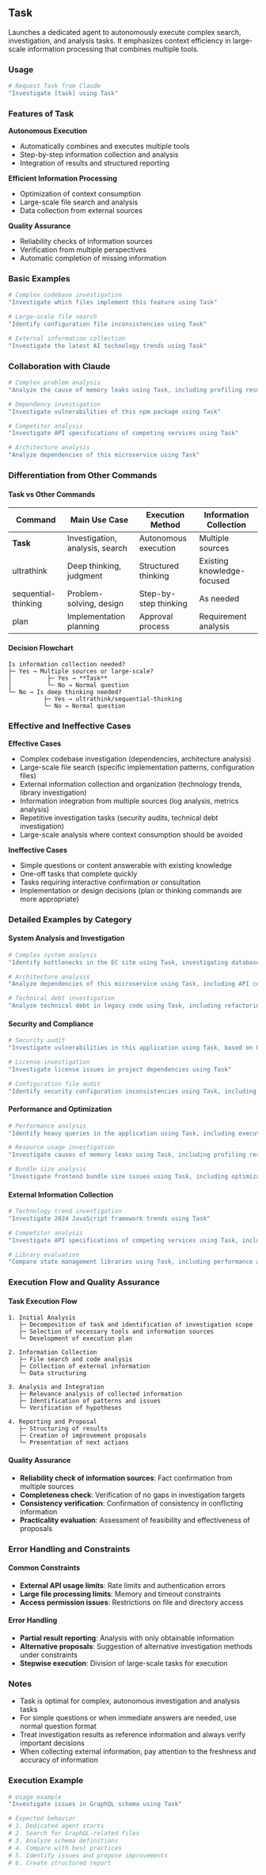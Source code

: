 ## Task

Launches a dedicated agent to autonomously execute complex search, investigation, and analysis tasks. It emphasizes context efficiency in large-scale information processing that combines multiple tools.

### Usage

```bash
# Request Task from Claude
"Investigate [task] using Task"
```

### Features of Task

**Autonomous Execution**

- Automatically combines and executes multiple tools
- Step-by-step information collection and analysis
- Integration of results and structured reporting

**Efficient Information Processing**

- Optimization of context consumption
- Large-scale file search and analysis
- Data collection from external sources

**Quality Assurance**

- Reliability checks of information sources
- Verification from multiple perspectives
- Automatic completion of missing information

### Basic Examples

```bash
# Complex codebase investigation
"Investigate which files implement this feature using Task"

# Large-scale file search
"Identify configuration file inconsistencies using Task"

# External information collection
"Investigate the latest AI technology trends using Task"
```

### Collaboration with Claude

```bash
# Complex problem analysis
"Analyze the cause of memory leaks using Task, including profiling results and logs"

# Dependency investigation
"Investigate vulnerabilities of this npm package using Task"

# Competitor analysis
"Investigate API specifications of competing services using Task"

# Architecture analysis
"Analyze dependencies of this microservice using Task"
```

### Differentiation from Other Commands

#### Task vs Other Commands

| Command | Main Use Case | Execution Method | Information Collection |
|---------|---------------|-----------------|------------------------|
| **Task** | Investigation, analysis, search | Autonomous execution | Multiple sources |
| ultrathink | Deep thinking, judgment | Structured thinking | Existing knowledge-focused |
| sequential-thinking | Problem-solving, design | Step-by-step thinking | As needed |
| plan | Implementation planning | Approval process | Requirement analysis |

#### Decision Flowchart

```
Is information collection needed?
├─ Yes → Multiple sources or large-scale?
│          ├─ Yes → **Task**
│          └─ No → Normal question
└─ No → Is deep thinking needed?
          ├─ Yes → ultrathink/sequential-thinking
          └─ No → Normal question
```

### Effective and Ineffective Cases

**Effective Cases**

- Complex codebase investigation (dependencies, architecture analysis)
- Large-scale file search (specific implementation patterns, configuration files)
- External information collection and organization (technology trends, library investigation)
- Information integration from multiple sources (log analysis, metrics analysis)
- Repetitive investigation tasks (security audits, technical debt investigation)
- Large-scale analysis where context consumption should be avoided

**Ineffective Cases**

- Simple questions or content answerable with existing knowledge
- One-off tasks that complete quickly
- Tasks requiring interactive confirmation or consultation
- Implementation or design decisions (plan or thinking commands are more appropriate)

### Detailed Examples by Category

#### System Analysis and Investigation

```bash
# Complex system analysis
"Identify bottlenecks in the EC site using Task, investigating database, API, and frontend"

# Architecture analysis
"Analyze dependencies of this microservice using Task, including API communication and data flow"

# Technical debt investigation
"Analyze technical debt in legacy code using Task, including refactoring priorities"
```

#### Security and Compliance

```bash
# Security audit
"Investigate vulnerabilities in this application using Task, based on OWASP Top 10"

# License investigation
"Investigate license issues in project dependencies using Task"

# Configuration file audit
"Identify security configuration inconsistencies using Task, including environment differences"
```

#### Performance and Optimization

```bash
# Performance analysis
"Identify heavy queries in the application using Task, including execution plans and optimization proposals"

# Resource usage investigation
"Investigate causes of memory leaks using Task, including profiling results and code analysis"

# Bundle size analysis
"Investigate frontend bundle size issues using Task, including optimization suggestions"
```

#### External Information Collection

```bash
# Technology trend investigation
"Investigate 2024 JavaScript framework trends using Task"

# Competitor analysis
"Investigate API specifications of competing services using Task, including feature comparison table"

# Library evaluation
"Compare state management libraries using Task, including performance and learning costs"
```

### Execution Flow and Quality Assurance

#### Task Execution Flow

```
1. Initial Analysis
   ├─ Decomposition of task and identification of investigation scope
   ├─ Selection of necessary tools and information sources
   └─ Development of execution plan

2. Information Collection
   ├─ File search and code analysis
   ├─ Collection of external information
   └─ Data structuring

3. Analysis and Integration
   ├─ Relevance analysis of collected information
   ├─ Identification of patterns and issues
   └─ Verification of hypotheses

4. Reporting and Proposal
   ├─ Structuring of results
   ├─ Creation of improvement proposals
   └─ Presentation of next actions
```

#### Quality Assurance

- **Reliability check of information sources**: Fact confirmation from multiple sources
- **Completeness check**: Verification of no gaps in investigation targets
- **Consistency verification**: Confirmation of consistency in conflicting information
- **Practicality evaluation**: Assessment of feasibility and effectiveness of proposals

### Error Handling and Constraints

#### Common Constraints

- **External API usage limits**: Rate limits and authentication errors
- **Large file processing limits**: Memory and timeout constraints
- **Access permission issues**: Restrictions on file and directory access

#### Error Handling

- **Partial result reporting**: Analysis with only obtainable information
- **Alternative proposals**: Suggestion of alternative investigation methods under constraints
- **Stepwise execution**: Division of large-scale tasks for execution

### Notes

- Task is optimal for complex, autonomous investigation and analysis tasks
- For simple questions or when immediate answers are needed, use normal question format
- Treat investigation results as reference information and always verify important decisions
- When collecting external information, pay attention to the freshness and accuracy of information

### Execution Example

```bash
# Usage example
"Investigate issues in GraphQL schema using Task"

# Expected behavior
# 1. Dedicated agent starts
# 2. Search for GraphQL-related files
# 3. Analyze schema definitions
# 4. Compare with best practices
# 5. Identify issues and propose improvements
# 6. Create structured report
```
